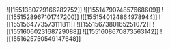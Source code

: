 ![[1551380729166282752]]
![[1551479074857668609]]
![[1551528967101747200]]
![[1551540124864978944]]
![[1551564773573111811]]
![[1551567380165251072]]
![[1551606023168729088]]
![[1551608670873563142]]
![[1551625750549147648]]
